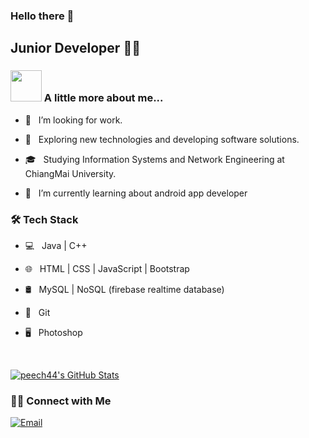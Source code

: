### Hello there 👋

## Junior Developer 👨‍💻

### <img src="https://media.giphy.com/media/VgCDAzcKvsR6OM0uWg/giphy.gif" width="50"> A little more about me...  

- 🤔 &nbsp; I’m looking for work.

- 🤔 &nbsp; Exploring new technologies and developing software solutions.

- 🎓 &nbsp; Studying Information Systems and Network Engineering at ChiangMai University.

- 🌱 &nbsp; I’m currently learning about android app developer

<h3>🛠 Tech Stack</h3>

- 💻 &nbsp; Java | C++ 

- 🌐 &nbsp; HTML | CSS | JavaScript | Bootstrap 

- 🛢 &nbsp; MySQL | NoSQL (firebase realtime database)

- 🔧 &nbsp; Git 

- 🖥 &nbsp;  Photoshop

<br/>

[![peech44's GitHub Stats](https://github-readme-stats.vercel.app/api?username=peech44&show_icons=true)](https://github.com/peech44)


<h3> 🤝🏻 Connect with Me </h3>
<a href="mailto:perawitsamart@gmail.com"><img alt="Email" src="https://img.shields.io/badge/Email-perawitsamart@gmail.com-blue?style=flat-square&logo=gmail"></a>
<!--
**peech44/peech44** is a ✨ _special_ ✨ repository because its `README.md` (this file) appears on your GitHub profile.

Here are some ideas to get you started:

- 🔭 I’m currently working on ...
- 🌱 I’m currently learning ...
- 👯 I’m looking to collaborate on ...
- 🤔 I’m looking for help with ...
- 💬 Ask me about ...
- 📫 How to reach me: ...
- 😄 Pronouns: ...
- ⚡ Fun fact: ...
-->



